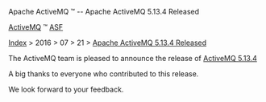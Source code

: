 Apache ActiveMQ ™ -- Apache ActiveMQ 5.13.4 Released 

[ActiveMQ](http://activemq.apache.org "The most popular and powerful open source Message Broker") ™ [ASF](http://www.apache.org "The Apache Software Foundation")

[Index](../../../index.html) > 2016 > 07 > 21 > [Apache ActiveMQ 5.13.4 Released](apache-activemq-5134-released.html)


The ActiveMQ team is pleased to announce the release of [ActiveMQ 5.13.4](http://activemq.apache.org/activemq-5134-release.html)

A big thanks to everyone who contributed to this release.

We look forward to your feedback.

